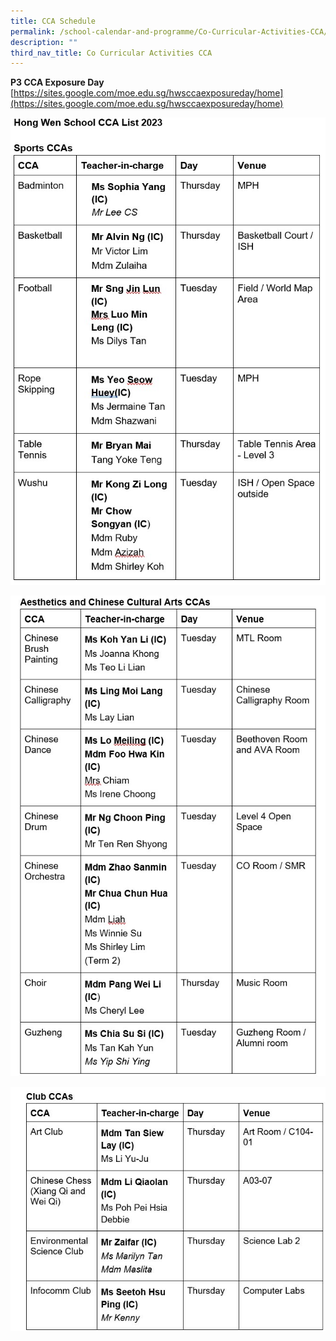 ```yaml
---
title: CCA Schedule
permalink: /school-calendar-and-programme/Co-Curricular-Activities-CCA/CCA-Schedule/
description: ""
third_nav_title: Co Curricular Activities CCA
---
```

**P3 CCA Exposure Day**  
[https://sites.google.com/moe.edu.sg/hwsccaexposureday/home](https://sites.google.com/moe.edu.sg/hwsccaexposureday/home)

![](/images/School%20Calendar%20&%20Programme/CCA/2023_CCA-Schedule_Page_1.jpg)

![](/images/School%20Calendar%20&%20Programme/CCA/2023_CCA-Schedule_Page_2.jpg)

![](/images/School%20Calendar%20&%20Programme/CCA/2023_CCA-Schedule_Page_3.jpg)

